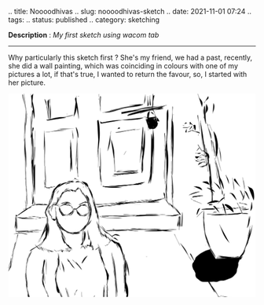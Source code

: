 .. title: Noooodhivas
.. slug: noooodhivas-sketch
.. date: 2021-11-01 07:24
.. tags: 
.. status: published
.. category: sketching

**Description** : *My first sketch using wacom tab*

***
<!-- TEASER_END -->

Why particularly this sketch first ? 
She's my friend, we had a past, recently, she did a wall painting, which was coinciding in colours with one of my pictures a lot, if that's true, I wanted to return the favour, so, I started with her picture.

![](/images/Noooodhivas.jpg)